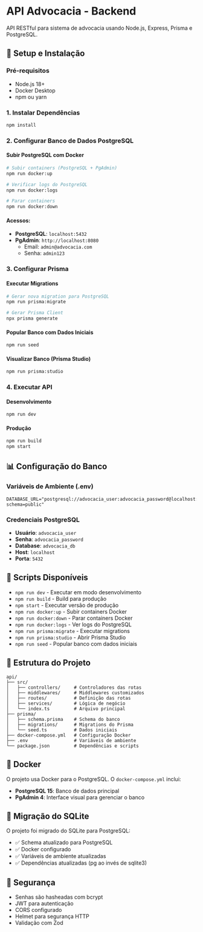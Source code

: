 # API Advocacia - Backend

API RESTful para sistema de advocacia usando Node.js, Express, Prisma e PostgreSQL.

## 🚀 Setup e Instalação

### Pré-requisitos
- Node.js 18+
- Docker Desktop
- npm ou yarn

### 1. Instalar Dependências
```bash
npm install
```

### 2. Configurar Banco de Dados PostgreSQL

#### Subir PostgreSQL com Docker
```bash
# Subir containers (PostgreSQL + PgAdmin)
npm run docker:up

# Verificar logs do PostgreSQL
npm run docker:logs

# Parar containers
npm run docker:down
```

#### Acessos:
- **PostgreSQL**: `localhost:5432`
- **PgAdmin**: `http://localhost:8080`
  - Email: `admin@advocacia.com`
  - Senha: `admin123`

### 3. Configurar Prisma

#### Executar Migrations
```bash
# Gerar nova migration para PostgreSQL
npm run prisma:migrate

# Gerar Prisma Client
npx prisma generate
```

#### Popular Banco com Dados Iniciais
```bash
npm run seed
```

#### Visualizar Banco (Prisma Studio)
```bash
npm run prisma:studio
```

### 4. Executar API

#### Desenvolvimento
```bash
npm run dev
```

#### Produção
```bash
npm run build
npm start
```

## 📊 Configuração do Banco

### Variáveis de Ambiente (.env)
```env
DATABASE_URL="postgresql://advocacia_user:advocacia_password@localhost:5432/advocacia_db?schema=public"
```

### Credenciais PostgreSQL
- **Usuário**: `advocacia_user`
- **Senha**: `advocacia_password`
- **Database**: `advocacia_db`
- **Host**: `localhost`
- **Porta**: `5432`

## 🔧 Scripts Disponíveis

- `npm run dev` - Executar em modo desenvolvimento
- `npm run build` - Build para produção
- `npm start` - Executar versão de produção
- `npm run docker:up` - Subir containers Docker
- `npm run docker:down` - Parar containers Docker
- `npm run docker:logs` - Ver logs do PostgreSQL
- `npm run prisma:migrate` - Executar migrations
- `npm run prisma:studio` - Abrir Prisma Studio
- `npm run seed` - Popular banco com dados iniciais

## 📁 Estrutura do Projeto

```
api/
├── src/
│   ├── controllers/     # Controladores das rotas
│   ├── middlewares/     # Middlewares customizados
│   ├── routes/          # Definição das rotas
│   ├── services/        # Lógica de negócio
│   └── index.ts         # Arquivo principal
├── prisma/
│   ├── schema.prisma    # Schema do banco
│   ├── migrations/      # Migrations do Prisma
│   └── seed.ts          # Dados iniciais
├── docker-compose.yml   # Configuração Docker
├── .env                 # Variáveis de ambiente
└── package.json         # Dependências e scripts
```

## 🐳 Docker

O projeto usa Docker para o PostgreSQL. O `docker-compose.yml` inclui:
- **PostgreSQL 15**: Banco de dados principal
- **PgAdmin 4**: Interface visual para gerenciar o banco

## 🔄 Migração do SQLite

O projeto foi migrado do SQLite para PostgreSQL:
- ✅ Schema atualizado para PostgreSQL
- ✅ Docker configurado
- ✅ Variáveis de ambiente atualizadas
- ✅ Dependências atualizadas (pg ao invés de sqlite3)

## 🔐 Segurança

- Senhas são hasheadas com bcrypt
- JWT para autenticação
- CORS configurado
- Helmet para segurança HTTP
- Validação com Zod 